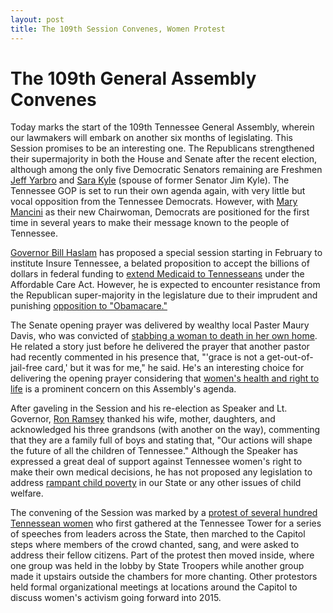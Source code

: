 ```yaml
---
layout: post
title: The 109th Session Convenes, Women Protest
---
```


# The 109th General Assembly Convenes

Today marks the start of the 109th Tennessee General Assembly, wherein our lawmakers will embark on another six months of legislating. This Session promises to be an interesting one. The Republicans strengthened their supermajority in both the House and Senate after the recent election, although among the only five Democratic Senators remaining are Freshmen [Jeff Yarbro](http://www.capitol.tn.gov/senate/members/s21.html) and [Sara Kyle](http://www.capitol.tn.gov/senate/members/s30.html) (spouse of former Senator Jim Kyle). The Tennessee GOP is set to run their own agenda again, with very little but vocal opposition from the Tennessee Democrats. However, with [Mary Mancini](http://www.nashvillescene.com/pitw/archives/2015/01/10/mary-mancini-elected-tndp-chair) as their new Chairwoman, Democrats are positioned for the first time in several years to make their message known to the people of Tennessee.  

[Governor Bill Haslam](http://www.tn.gov/governor/) has proposed a special session starting in February to institute Insure Tennessee, a belated proposition to accept the billions of dollars in federal funding to [extend Medicaid to Tennesseans](http://states.aarp.org/wp-content/uploads/2015/01/Who_Benefits_TN_010915FINAL-JANUARY2015.pdf) under the Affordable Care Act. However, he is expected to encounter resistance from the Republican super-majority in the legislature due to their imprudent and punishing [opposition to "Obamacare."](http://www.forbes.com/sites/theapothecary/2014/12/18/insure-tn-will-assure-more-obamacare-in-tennessee/) 

The Senate opening prayer was delivered by wealthy local Paster Maury Davis, who was convicted of [stabbing a woman to death in her own home](http://www.nashvillescene.com/nashville/a-grieving-son-finds-no-justice-on-rev-maury-davis-path-to-redemption/Content?oid=1201523). He related a story just before he delivered the prayer that another pastor had recently commented in his presence that, "'grace is not a get-out-of-jail-free card,' but it was for me," he said. He's an interesting choice for delivering the opening prayer considering that [women's health and right to life](http://healthyandfreetn.org/) is a prominent concern on this Assembly's agenda.

After gaveling in the Session and his re-election as Speaker and Lt. Governor, [Ron Ramsey](http://ltgov.tn.gov/) thanked his wife, mother, daughters, and acknowledged his three grandsons (with another on the way), commenting that they are a family full of boys and stating that, "Our actions will shape the future of all the children of Tennessee." Although the Speaker has expressed a great deal of support against Tennessee women's right to make their own medical decisions, he has not proposed any legislation to address [rampant child poverty](http://www.knoxnews.com/news/local-news/mcnally-questions-legality-of-haslams-medicaid_07944927) in our State or any other issues of child welfare.

The convening of the Session was marked by a [protest of several hundred Tennessean women](http://healthyandfreetn.org/news/statewide-march-on-nashville-and-eyesontn-roundtable) who first gathered at the Tennessee Tower for a series of speeches from leaders across the State, then marched to the Capitol steps where members of the crowd chanted, sang, and were asked to address their fellow citizens. Part of the protest then moved inside, where one group was held in the lobby by State Troopers while another group made it upstairs outside the chambers for more chanting. Other protestors held formal organizational meetings at locations around the Capitol to discuss women's activism going forward into 2015.


<!--more-->
